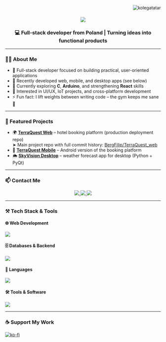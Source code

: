 <img align="right" src="https://komarev.com/ghpvc/?username=kolegatatar&label=visitors&color=B09E8D&style=flat" alt="kolegatatar" />

<h1 align="center">
  <img src="https://readme-typing-svg.herokuapp.com/?font=Righteous&size=35&center=true&vCenter=true&width=500&height=70&duration=4000&color=B09E8D&lines=Hi+There!+👋;+I'm+Wiktor+Tatarynowicz!" />
</h1>

<h3 align="center">💻 Full-stack developer from Poland | Turning ideas into functional products</h3>

---

### 👨‍💻 About Me

- 🧩 Full-stack developer focused on building practical, user-oriented applications  
- 📱 Recently developed web, mobile, and desktop apps (see below)  
- 🌱 Currently exploring **C**, **Arduino**, and strengthening **React** skills  
- 🎯 Interested in UI/UX, IoT projects, and cross-platform development  
- ⚡ Fun fact: I lift weights between writing code – the gym keeps me sane 💪

---

### 📌 Featured Projects

- 🌍 [**TerraQuest Web**](https://github.com/KolegaTatar/TerraQuest) – hotel booking platform (production deployment repo)  
  ➤ Main project repo with full commit history: [BergFilip/TerraQuest_web](https://github.com/BergFilip/TerraQuest_web.git)  
- 📱 [**TerraQuest Mobile**](https://github.com/KolegaTatar/TerraQuest_mobile.git) – Android version of the booking platform  
- 🌦️ [**SkyVision Desktop**](https://github.com/KolegaTatar/SkyVision_desktop.git) – weather forecast app for desktop (Python + PyQt)

---

### 📫 Contact Me

<div align="center"> 
  <a href="mailto:wiktor.tatarynowicz@gmail.com">
    <img src="https://img.shields.io/badge/Gmail-333333?style=for-the-badge&logo=gmail&logoColor=red" />
  </a>
  <a href="https://www.linkedin.com" target="_blank">
    <img src="https://img.shields.io/badge/LinkedIn-0077B5?style=for-the-badge&logo=linkedin&logoColor=white" />
  </a>
  <a href="https://kolegatatar.github.io/Portfolio/" target="_blank">
    <img src="https://img.shields.io/badge/Portfolio-FF5722?style=for-the-badge&logo=todoist&logoColor=white" />
  </a>
</div>

---

### ⚒️ Tech Stack & Tools

#### 🌐 Web Development
<img src="https://skillicons.dev/icons?i=html,css,javascript,typescript,react,express,laravel,wordpress,bootstrap" />

#### 🗄️ Databases & Backend
<img src="https://skillicons.dev/icons?i=mysql,postgresql,php,nodejs,prisma" />

#### 🧠 Languages
<img src="https://skillicons.dev/icons?i=cpp,java,c,cs,python,dotnet" />

#### 🛠️ Tools & Software
<img src="https://skillicons.dev/icons?i=vscode,github,git,figma,postman,visualstudio,notion,idea,npm,webstorm,androidstudio" />

---

### ☕ Support My Work
[![ko-fi](https://ko-fi.com/img/githubbutton_sm.svg)](https://ko-fi.com/Y8Y812MARK)
